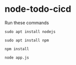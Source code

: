 # node-todo-cicd

Run these commands


`sudo apt install nodejs`


`sudo apt install npm`


`npm install`

`node app.js`

